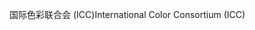 <span data-ttu-id="db2af-101">国际色彩联合会 (ICC)</span><span class="sxs-lookup"><span data-stu-id="db2af-101">International Color Consortium (ICC)</span></span>